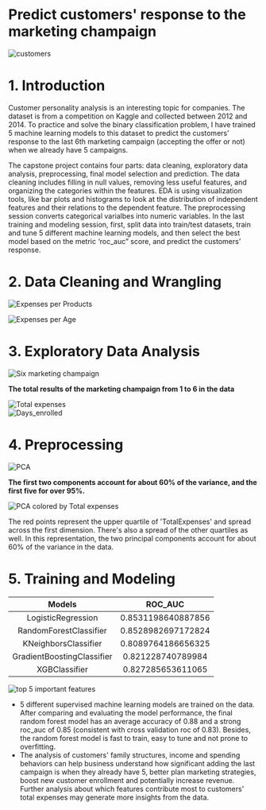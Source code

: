 
Predict customers' response to the marketing champaign
======================================================
  
![customers](./images/shopping.jpg)
# 1. Introduction


Customer personality analysis is an interesting topic for companies. The dataset is from a competition on Kaggle and collected between 2012 and 2014.
To practice and solve the binary classification problem, I have trained 5 machine learning models to this dataset to 
predict the customers’ response to the last 6th marketing campaign (accepting the offer or not) when we already have 5 campaigns.



The capstone project contains four parts: data cleaning, exploratory data analysis, preprocessing, final model selection and prediction. The data cleaning includes filling in null values, removing less useful features, and organizing the categories within the features. EDA is using visualization tools, like bar plots and histograms to look at the distribution of independent features and their relations to the dependent feature. The preprocessing session converts categorical varialbes into numeric variables. In the last training and modeling session, first, split data into train/test datasets, train and tune 5 different machine learning models, and then select the best model based on the metric ‘roc_auc” score, and predict the customers’ response.

# 2. Data Cleaning and Wrangling

  
![Expenses per Products](./images/expenses.jpg)  

![Expenses per Age](./images/expenses2.jpg)

# 3. Exploratory Data Analysis

  
![Six marketing champaign](./images/campaign.jpg)

**The total results of the marketing champaign from 1 to 6 in the data**
  
![Total expenses](./images/total_expenses1.jpg)  
![Days_enrolled](./images/days_enrolled.jpg)  


# 4. Preprocessing 
  

![PCA](./images/pca.jpg)

**The first two components account for about 60% of the variance, and the first five for over 95%.**   
  
![PCA colored by Total expenses](./images/pca2.jpg)

The red points represent the upper quartile of 'TotalExpenses' and spread across the first dimension. There's also a spread of the other quartiles as well. In this representation, the two principal components account for about 60% of the variance in the data.  

# 5. Training and Modeling

 
 |Models|ROC_AUC|
| :---: | :---: |
|LogisticRegression|0.8531198640887856|
|RandomForestClassifier|0.8528982697172824|
|KNeighborsClassifier|0.8089764186656325|
|GradientBoostingClassifier|0.821228740789984|
|XGBClassifier|0.827285653611065|




![top 5 important features](./images/important_features.jpg)

 -  5 different supervised machine learning models are trained on the data. After comparing and evaluating the model performance, the final random forest model has an average accuracy of 0.88 and a strong roc_auc of 0.85 (consistent with cross validation roc of 0.83). Besides, the random forest model is fast to train, easy to tune and not prone to overfitting.
 - The analysis of customers' family structures, income and spending behaviors can help business understand how significant adding the last campaign is when they already have 5, better plan marketing strategies, boost new customer enrollment and potentially increase revenue. Further analysis about which features contribute most to customers' total expenses may generate more insights from the data.

